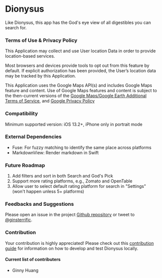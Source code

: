# Dionysus
Like Dionysus, this app has the God's eye view of all digestibles you can search for.

### Terms of Use & Privacy Policy
This Application may collect and use User location Data in order to provide location-based services.

Most browsers and devices provide tools to opt out from this feature by default. If explicit authorization has been provided, the User’s location data may be tracked by this Application.

This Application uses the Google Maps API(s) and includes Google Maps feature and content. Use of Google Maps features and content is subject to the then-current versions of the [Google Maps/Google Earth Additional Terms of Service](https://maps.google.com/help/terms_maps.html), and [Google Privacy Policy](https://www.google.com/policies/privacy/)

### Compatibility
Minimum supported version: iOS 13.2+, iPhone only in portrait mode

### External Dependencies
- Fuse: For fuzzy matching to identify the same place across platforms
- MarkdownView: Render markdown in Swift

### Future Roadmap
1. Add filters and sort in both Search and God's Pick
2. Support more rating platforms, e.g., Zomato and OpenTable
3. Allow user to select default rating platform for search in "Settings" (won't happen unless 5+ platforms)

### Feedbacks and Suggestions
Please open an issue in the project [Github repository](https://github.com/huangginny/Dionysa/issues) or tweet to [@ginsterrific](https://twitter.com/ginsterrific).

### Contribution

Your contribution is highly appreciated! Please check out this [contribution guide](https://github.com/huangginny/Dionysa/blob/master/CONTRIBUTING.md) for information on how to develop and test Dionysus locally.

#### Current list of contributers
- Ginny Huang
 
 <!-- workaround for a WKWebView rendering bug -->
 <p><br/></p>
